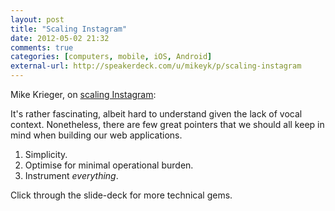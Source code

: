 ```yaml
---
layout: post
title: "Scaling Instagram"
date: 2012-05-02 21:32
comments: true
categories: [computers, mobile, iOS, Android]
external-url: http://speakerdeck.com/u/mikeyk/p/scaling-instagram
---
```

Mike Krieger, on [scaling Instagram][source]:

> <script async class="speakerdeck-embed" data-id="4f86746753373601f1006e39" data-ratio="1.3333333333333333" src="//speakerdeck.com/assets/embed.js"></script>

It's rather fascinating, albeit hard to understand given the lack of vocal context. Nonetheless, there are few great pointers that we should all keep in mind when building our web applications.

1. Simplicity.
2. Optimise for minimal operational burden.
3. Instrument *everything*.

Click through the slide-deck for more technical gems.

[source]: http://speakerdeck.com/u/mikeyk/p/scaling-instagram
